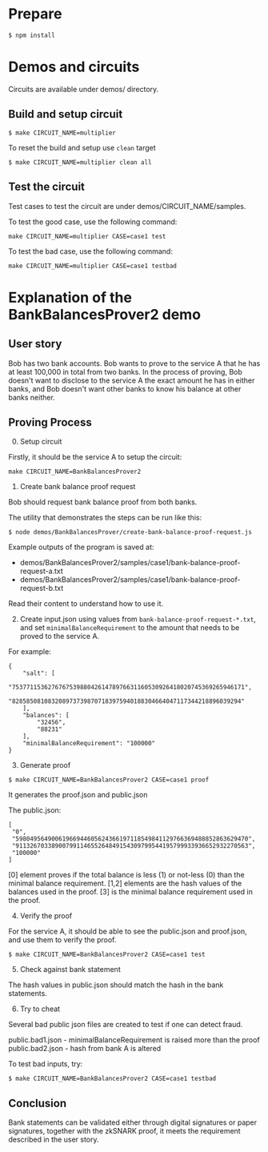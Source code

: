 # Prepare

```
$ npm install
```

# Demos and circuits

Circuits are available under demos/ directory.

## Build and setup circuit

```
$ make CIRCUIT_NAME=multiplier
```

To reset the build and setup use `clean` target

```
$ make CIRCUIT_NAME=multiplier clean all
```

## Test the circuit

Test cases to test the circuit are under demos/CIRCUIT_NAME/samples.

To test the good case, use the following command:

```
make CIRCUIT_NAME=multiplier CASE=case1 test
```

To test the bad case, use the following command:
```
make CIRCUIT_NAME=multiplier CASE=case1 testbad
```

# Explanation of the BankBalancesProver2 demo

## User story

Bob has two bank accounts. Bob wants to prove to the service A that he has at least 100,000 in total from two banks. In the process of proving, Bob doesn't want to disclose to the service A the exact amount he has in either banks, and Bob doesn't want other banks to know his balance at other banks neither.

## Proving Process

0. Setup circuit

Firstly, it should be the service A to setup the circuit:

```
make CIRCUIT_NAME=BankBalancesProver2
```

1. Create bank balance proof request

Bob should request bank balance proof from both banks.

The utility that demonstrates the steps can be run like this:

```
$ node demos/BankBalancesProver/create-bank-balance-proof-request.js 
```

Example outputs of the program is saved at:

- demos/BankBalancesProver2/samples/case1/bank-balance-proof-request-a.txt
- demos/BankBalancesProver2/samples/case1/bank-balance-proof-request-b.txt

Read their content to understand how to use it.

2. Create input.json using values from `bank-balance-proof-request-*.txt`, and set `minimalBalanceRequirement` to the amount that needs to be proved to the service A.

For example:

```
{
    "salt": [
        "75377115362767675398804261478976631160530926418020745369265946171",
        "8285850810832089737398707183975940188304664047117344218896039294"
    ],
    "balances": [
        "32456",
        "88231"
    ],
    "minimalBalanceRequirement": "100000"
}
```

3. Generate proof

```
$ make CIRCUIT_NAME=BankBalancesProver2 CASE=case1 proof
```

It generates the proof.json and public.json

The public.json:
```
[
 "0",
 "59804956490061966944605624366197118549841129766369488852863629470",
 "91132670338900799114655264849154309799544195799933936652932270563",
 "100000"
]
```

[0] element proves if the total balance is less (1) or not-less (0) than the minimal balance requirement.
[1,2] elements are the hash values of the balances used in the proof.
[3] is the minimal balance requirement used in the proof.


4. Verify the proof

For the service A, it should be able to see the public.json and proof.json, and use them to verify the proof.

```
$ make CIRCUIT_NAME=BankBalancesProver2 CASE=case1 test
```

5. Check against bank statement

The hash values in public.json should match the hash in the bank statements.

6. Try to cheat

Several bad public json files are created to test if one can detect fraud.

public.bad1.json - minimalBalanceRequirement is raised more than the proof
public.bad2.json - hash from bank A is altered

To test bad inputs, try:

```
$ make CIRCUIT_NAME=BankBalancesProver2 CASE=case1 testbad
```

## Conclusion

Bank statements can be validated either through digital signatures or paper signatures, together with the zkSNARK proof, it meets the requirement described in the user story.
